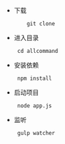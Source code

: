 * 下载
    ``` 
        git clone 
    ```
* 进入目录
    ``` 
     cd allcommand
    ```
* 安装依赖
    ``` 
     npm install 
    ```
* 启动项目
    ``` 
     node app.js
    ```
* 监听
    ``` 
     gulp watcher
    ```
